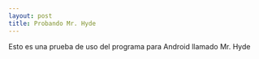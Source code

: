 ```yaml
---
layout: post
title: Probando Mr. Hyde
---
```

Esto es una prueba de uso del programa para Android llamado Mr. Hyde